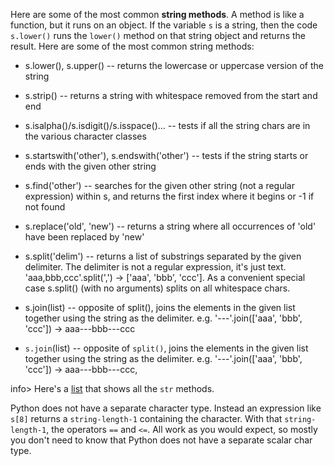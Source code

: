 Here are some of the most common **string methods**. A method is like a function, but it runs on an object. If the variable `s` is a string, then the code `s.lower()` runs the `lower()` method on that string object and returns the result. Here are some of the most common string methods:

* s.lower(), s.upper() -- returns the lowercase or uppercase version of the string

* s.strip() -- returns a string with whitespace removed from the start and end

* s.isalpha()/s.isdigit()/s.isspace()... -- tests if all the string chars are in the various character classes

* s.startswith('other'), s.endswith('other') -- tests if the string starts or ends with the given other string

* s.find('other') -- searches for the given other string (not a regular expression) within s, and returns the first index where it begins 
or -1 if not found

* s.replace('old', 'new') -- returns a string where all occurrences of 'old' have been replaced by 'new'

* s.split('delim') -- returns a list of substrings separated by the given delimiter. The delimiter is not a regular expression, it's just text. 'aaa,bbb,ccc'.split(',') -> ['aaa', 'bbb', 'ccc']. As a convenient special case s.split() (with no arguments) splits on all whitespace chars.

* s.join(list) -- opposite of split(), joins the elements in the given list together using the string as the delimiter. e.g. '---'.join(['aaa', 'bbb', 'ccc']) -> aaa---bbb---ccc

* `s.join`(list) -- opposite of `split()`, joins the elements in the given list together using the string as the delimiter. e.g. '---'.join(['aaa', 'bbb', 'ccc']) -> aaa---bbb---ccc,

info> Here's a [list](http://docs.python.org/library/stdtypes.html#string-methods) that shows all the `str` methods.

Python does not have a separate character type. Instead an expression like `s[8]` returns a `string-length-1` containing the character. With that `string-length-1`, the operators `==` and `<=`. All work as you would expect, so mostly you don't need to know that Python does not have a separate scalar char type.
